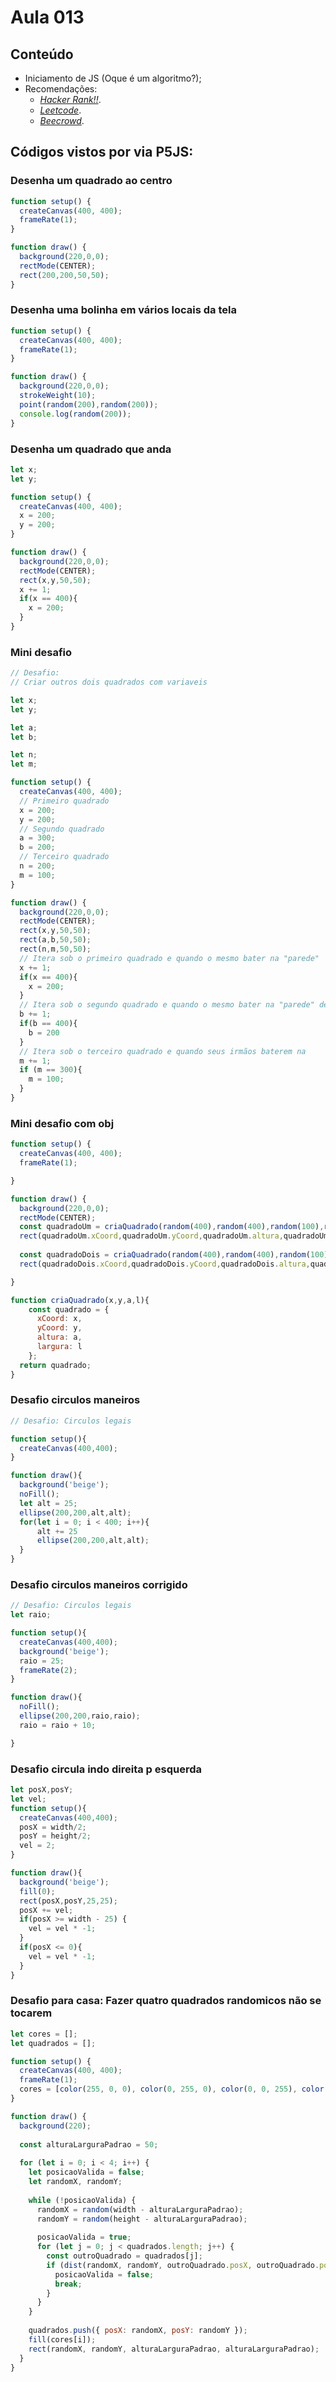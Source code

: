# Aula 013

## Conteúdo

- Iniciamento de JS (Oque é um algoritmo?);
- Recomendações: 
  - [*Hacker Rank!!*](https://www.hackerrank.com/dashboard).
  - [*Leetcode*](https://leetcode.com/accounts/social/signup/). 
  - [*Beecrowd*](https://judge.beecrowd.com/en).

## Códigos vistos por via P5JS:

### Desenha um quadrado ao centro
```javascript
function setup() {
  createCanvas(400, 400);
  frameRate(1);
}

function draw() {
  background(220,0,0);
  rectMode(CENTER);
  rect(200,200,50,50);
}
```

### Desenha uma bolinha em vários locais da tela
```javascript
function setup() {
  createCanvas(400, 400);
  frameRate(1);
}

function draw() {
  background(220,0,0);
  strokeWeight(10);
  point(random(200),random(200));
  console.log(random(200));
}
```

### Desenha um quadrado que anda
```javascript
let x;
let y;

function setup() {
  createCanvas(400, 400);
  x = 200;
  y = 200;
}

function draw() {
  background(220,0,0);
  rectMode(CENTER);
  rect(x,y,50,50);
  x += 1;
  if(x == 400){
    x = 200;
  }
}
```

### Mini desafio
```javascript
// Desafio:
// Criar outros dois quadrados com variaveis

let x;
let y;

let a;
let b;

let n;
let m;

function setup() {
  createCanvas(400, 400);
  // Primeiro quadrado
  x = 200;
  y = 200;
  // Segundo quadrado
  a = 300;
  b = 200;
  // Terceiro quadrado
  n = 200;
  m = 100;
}

function draw() {
  background(220,0,0);
  rectMode(CENTER);
  rect(x,y,50,50);
  rect(a,b,50,50);
  rect(n,m,50,50);
  // Itera sob o primeiro quadrado e quando o mesmo bater na "parede"     retorna pro mesmo valor
  x += 1;
  if(x == 400){
    x = 200;
  }   
  // Itera sob o segundo quadrado e quando o mesmo bater na "parede" de   baixo, retorna pro mesmo valor
  b += 1;
  if(b == 400){
    b = 200
  }
  // Itera sob o terceiro quadrado e quando seus irmãos baterem na          parede ele retorna para posicao origem
  m += 1;
  if (m == 300){
    m = 100;
  }
}
```

### Mini desafio com obj
```javascript
function setup() {
  createCanvas(400, 400);
  frameRate(1);

}

function draw() {
  background(220,0,0);
  rectMode(CENTER);
  const quadradoUm = criaQuadrado(random(400),random(400),random(100),random(100));
  rect(quadradoUm.xCoord,quadradoUm.yCoord,quadradoUm.altura,quadradoUm.largura);
  
  const quadradoDois = criaQuadrado(random(400),random(400),random(100),random(100));
  rect(quadradoDois.xCoord,quadradoDois.yCoord,quadradoDois.altura,quadradoDois.largura);

}

function criaQuadrado(x,y,a,l){
    const quadrado = {
      xCoord: x,
      yCoord: y,
      altura: a,
      largura: l
    };
  return quadrado;
}
```

### Desafio circulos maneiros
```javascript
// Desafio: Circulos legais

function setup(){
  createCanvas(400,400);
}

function draw(){
  background('beige');
  noFill();
  let alt = 25;
  ellipse(200,200,alt,alt);
  for(let i = 0; i < 400; i++){
      alt += 25
      ellipse(200,200,alt,alt);
  }
}
``` 

### Desafio circulos maneiros corrigido 
```javascript
// Desafio: Circulos legais
let raio;

function setup(){
  createCanvas(400,400);
  background('beige');
  raio = 25;
  frameRate(2);
}

function draw(){
  noFill();
  ellipse(200,200,raio,raio);
  raio = raio + 10;

}
```

### Desafio circula indo direita p esquerda
```javascript
let posX,posY;
let vel;
function setup(){
  createCanvas(400,400);
  posX = width/2;
  posY = height/2;
  vel = 2;
}

function draw(){
  background('beige');
  fill(0);
  rect(posX,posY,25,25);
  posX += vel;
  if(posX >= width - 25) {
    vel = vel * -1;
  }
  if(posX <= 0){
    vel = vel * -1;
  }
}
```

### Desafio para casa: Fazer quatro quadrados randomicos não se tocarem

```javascript
let cores = [];
let quadrados = [];

function setup() {
  createCanvas(400, 400);
  frameRate(1);
  cores = [color(255, 0, 0), color(0, 255, 0), color(0, 0, 255), color(255, 255, 0)];
}

function draw() {
  background(220);
  
  const alturaLarguraPadrao = 50;
  
  for (let i = 0; i < 4; i++) {
    let posicaoValida = false;
    let randomX, randomY;
    
    while (!posicaoValida) {
      randomX = random(width - alturaLarguraPadrao);
      randomY = random(height - alturaLarguraPadrao);
      
      posicaoValida = true;
      for (let j = 0; j < quadrados.length; j++) {
        const outroQuadrado = quadrados[j];
        if (dist(randomX, randomY, outroQuadrado.posX, outroQuadrado.posY) < alturaLarguraPadrao) {
          posicaoValida = false;
          break;
        }
      }
    }
    
    quadrados.push({ posX: randomX, posY: randomY });
    fill(cores[i]);
    rect(randomX, randomY, alturaLarguraPadrao, alturaLarguraPadrao);
  }
}
```